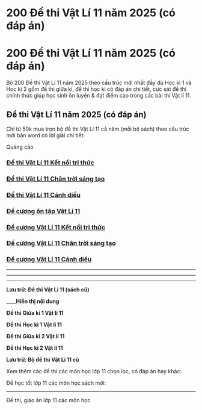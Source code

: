 # 200 Đề thi Vật Lí 11 năm 2025 (có đáp án)

# 200 Đề thi Vật Lí 11 năm 2025 (có đáp án)

Bộ 200 Đề thi Vật Lí 11 năm 2025 theo cấu trúc mới nhất đầy đủ Học kì 1 và Học kì 2 gồm đề thi giữa kì, đề thi học kì có đáp án chi tiết, cực sát đề thi chính thức giúp học sinh ôn luyện & đạt điểm cao trong các bài thi Vật lí 11.

## Đề thi Vật Lí 11 năm 2025 (có đáp án)

Chỉ từ 50k mua trọn bộ đề thi Vật Lí 11 cả năm (mỗi bộ sách) theo cấu trúc mới bản word có lời giải chi tiết:

Quảng cáo

### [**Đề thi Vật Lí 11 Kết nối tri thức**](https://vietjack.com/de-kiem-tra-lop-11/de-thi-vat-li-11-ket-noi-tri-thuc.jsp)

### [**Đề thi Vật Lí 11 Chân trời sáng tạo**](https://vietjack.com/de-kiem-tra-lop-11/de-thi-vat-li-11-chan-troi-sang-tao.jsp)

### [**Đề thi Vật Lí 11 Cánh diều**](https://vietjack.com/de-kiem-tra-lop-11/de-thi-vat-li-11-canh-dieu.jsp)

### [**Đề cương ôn tập Vật Lí 11**](https://vietjack.com/de-kiem-tra-lop-11/de-cuong-vat-li-lop-11.jsp)

### [**Đề cương Vật Lí 11 Kết nối tri thức**](https://vietjack.com/de-kiem-tra-lop-11/de-cuong-vat-li-lop-11-ket-noi-tri-thuc.jsp)

### [**Đề cương Vật Lí 11 Chân trời sáng tạo**](https://vietjack.com/de-kiem-tra-lop-11/de-cuong-vat-li-lop-11-chan-troi-sang-tao.jsp)

### [**Đề cương Vật Lí 11 Cánh diều**](https://vietjack.com/de-kiem-tra-lop-11/de-cuong-vat-li-lop-11-canh-dieu.jsp)

* * *

* * *

* * *

**Lưu trữ: Đề thi Vật Lí 11 (sách cũ)**

____**Hiển thị nội dung**

**Đề thi Giữa kì 1 Vật lí 11**

**Đề thi Học kì 1 Vật lí 11**

**Đề thi Giữa kì 2 Vật lí 11**

**Đề thi Học kì 2 Vật lí 11**

**Lưu trữ: Bộ đề thi Vật Lí 11 cũ**

Xem thêm các đề thi các môn học lớp 11 chọn lọc, có đáp án hay khác:

Để học tốt lớp 11 các môn học sách mới:

* * *

Đề thi, giáo án lớp 11 các môn học
